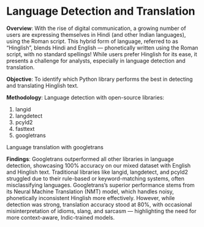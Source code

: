 # Language Detection and Translation
**Overview**:
With the rise of digital communication, a growing number of users are expressing themselves in Hindi (and other Indian languages), using the Roman script. This hybrid form of language, referred to as “Hinglish”, blends Hindi and English — phonetically written using the Roman script, with no standard spellings! While users prefer Hinglish for its ease, it presents a challenge for analysts, especially in language detection and translation.

**Objective**:
To identify which Python library performs the best in detecting and translating Hinglish text.

**Methodology**:
Language detection with open-source libraries:
1. langid
2. langdetect
3. pcyld2
4. fasttext
5. googletrans

Language translation with googletrans

**Findings**:
Googletrans outperformed all other libraries in language detection, showcasing 100% accuracy on our mixed dataset with English and Hinglish text. Traditional libraries like langid, langdetect, and pcyld2 struggled due to their rule-based or keyword-matching systems, often misclassifying languages. Googletrans’s superior performance stems from its Neural Machine Translation (NMT) model, which handles noisy, phonetically inconsistent Hinglish more effectively. However, while detection was strong, translation accuracy stood at 80%, with occasional misinterpretation of idioms, slang, and sarcasm — highlighting the need for more context-aware, Indic-trained models.
